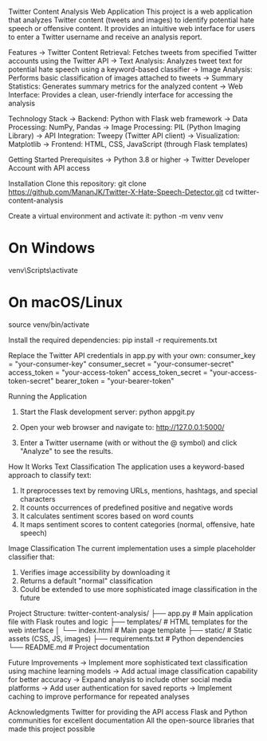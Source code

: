 Twitter Content Analysis Web Application
This project is a web application that analyzes Twitter content (tweets and images) to identify potential hate speech or offensive content. It provides an intuitive web interface for users to enter a Twitter username and receive an analysis report.

Features
-> Twitter Content Retrieval: Fetches tweets from specified Twitter accounts using the Twitter API
-> Text Analysis: Analyzes tweet text for potential hate speech using a keyword-based classifier
-> Image Analysis: Performs basic classification of images attached to tweets
-> Summary Statistics: Generates summary metrics for the analyzed content
-> Web Interface: Provides a clean, user-friendly interface for accessing the analysis

Technology Stack
-> Backend: Python with Flask web framework
-> Data Processing: NumPy, Pandas
-> Image Processing: PIL (Python Imaging Library)
-> API Integration: Tweepy (Twitter API client)
-> Visualization: Matplotlib
-> Frontend: HTML, CSS, JavaScript (through Flask templates)

Getting Started
Prerequisites
-> Python 3.8 or higher
-> Twitter Developer Account with API access

Installation
Clone this repository:
git clone https://github.com/MananJK/Twitter-X-Hate-Speech-Detector.git
cd twitter-content-analysis

Create a virtual environment and activate it:
python -m venv venv
# On Windows
venv\Scripts\activate
# On macOS/Linux
source venv/bin/activate

Install the required dependencies:
pip install -r requirements.txt

Replace the Twitter API credentials in app.py with your own:
consumer_key = "your-consumer-key"
consumer_secret = "your-consumer-secret"
access_token = "your-access-token"
access_token_secret = "your-access-token-secret"
bearer_token = "your-bearer-token"

Running the Application
1. Start the Flask development server:
   python appgit.py

2. Open your web browser and navigate to:
   http://127.0.0.1:5000/

3. Enter a Twitter username (with or without the @ symbol) and click "Analyze" to see the results.

How It Works
Text Classification
The application uses a keyword-based approach to classify text:

1. It preprocesses text by removing URLs, mentions, hashtags, and special characters
2. It counts occurrences of predefined positive and negative words
3. It calculates sentiment scores based on word counts
4. It maps sentiment scores to content categories (normal, offensive, hate speech)

Image Classification
The current implementation uses a simple placeholder classifier that:

1. Verifies image accessibility by downloading it
2. Returns a default "normal" classification
3. Could be extended to use more sophisticated image classification in the future

Project Structure:
twitter-content-analysis/
├── app.py              # Main application file with Flask routes and logic
├── templates/          # HTML templates for the web interface
│   └── index.html      # Main page template
├── static/             # Static assets (CSS, JS, images)
├── requirements.txt    # Python dependencies
└── README.md           # Project documentation

Future Improvements
-> Implement more sophisticated text classification using machine learning models
-> Add actual image classification capability for better accuracy
-> Expand analysis to include other social media platforms
-> Add user authentication for saved reports
-> Implement caching to improve performance for repeated analyses

Acknowledgments
Twitter for providing the API access
Flask and Python communities for excellent documentation
All the open-source libraries that made this project possible
